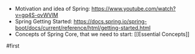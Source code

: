 - Motivation and idea of Spring: https://www.youtube.com/watch?v=gq4S-ovWVlM
- Spring Getting Started: https://docs.spring.io/spring-boot/docs/current/reference/html/getting-started.html
- Concepts of Spring Core, that we need to start: [[Essential Concepts]]

#first